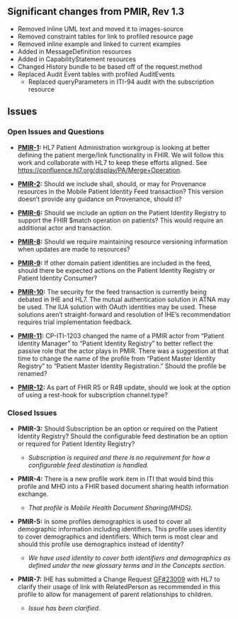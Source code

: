 ## Significant changes from PMIR, Rev 1.3

- Removed inline UML text and moved it to images-source
- Removed constraint tables for link to profiled resource page
- Removed inline example and linked to current examples
- Added in MessageDefinition resources
- Added in CapabilityStatement resources
- Changed History bundle to be based off of the request.method
- Replaced Audit Event tables with profiled AuditEvents
  - Replaced queryParameters in ITI-94 audit with the subscription resource

## Issues

### Open Issues and Questions

- **[PMIR-1](https://github.com/IHE/ITI.PMIR/issues/2):** HL7 Patient Administration workgroup is looking at better defining the patient merge/link functionality in FHIR. We will follow this work and collaborate with HL7 to keep these efforts aligned. See <https://confluence.hl7.org/display/PA/Merge+Operation>.

- **[PMIR-2](https://github.com/IHE/ITI.PMIR/issues/3):** Should we include shall, should, or may for Provenance resources in the Mobile Patient Identity Feed transaction? This version doesn’t provide any guidance on Provenance, should it?

- **[PMIR-6](https://github.com/IHE/ITI.PMIR/issues/4):** Should we include an option on the Patient Identity Registry to support the FHIR $match operation on patients? This would require an additional actor and transaction.

- **[PMIR-8](https://github.com/IHE/ITI.PMIR/issues/5):** Should we require maintaining resource versioning information when updates are made to resources?

- **[PMIR-9](https://github.com/IHE/ITI.PMIR/issues/6):** If other domain patient identities are included in the feed, should there be expected actions on the Patient Identity Registry or Patient Identity Consumer?

- **[PMIR-10](https://github.com/IHE/ITI.PMIR/issues/7):** The security for the feed transaction is currently being debated in IHE and HL7. The mutual authentication solution in ATNA may be used. The IUA solution with OAuth identities may be used. These solutions aren’t straight-forward and resolution of IHE’s recommendation requires trial implementation feedback.

- **[PMIR-11](https://github.com/IHE/ITI.PMIR/issues/8):** CP-ITI-1203 changed the name of a PMIR actor from “Patient Identity Manager” to “Patient Identity Registry” to better reflect the passive role that the actor plays in PMIR. There was a suggestion at that time to change the name of the profile from “Patient Master Identity Registry” to “Patient Master Identity Registration.” Should the profile be renamed?

- **[PMIR-12](https://github.com/IHE/ITI.PMIR/issues/1):** As part of FHIR R5 or R4B update, should we look at the option of using a rest-hook for subscription channel.type?

### Closed Issues

- **PMIR-3:** Should Subscription be an option or required on the Patient Identity Registry? Should the configurable feed destination be an option or required for Patient Identity Registry?
  - *Subscription is required and there is no requirement for how a configurable feed destination is handled.*

- **PMIR-4:** There is a new profile work item in ITI that would bind this profile and MHD into a FHIR based document sharing health information exchange.
  - *That profile is Mobile Health Document Sharing(MHDS).*

- **PMIR-5:** In some profiles demographics is used to cover all demographic information including identifiers. This profile uses identity to cover demographics and identifiers. Which term is most clear and should this profile use demographics instead of identity?
  - *We have used identity to cover both identifiers and demographics as defined under the new glossary terms and in the Concepts section.*

- **PMIR-7:** IHE has submitted a Change Request [GF\#23009](https://jira.hl7.org/browse/FHIR-23009) with HL7 to clarify their usage of link with RelatedPerson as recommended in this profile to allow for management of parent
relationships to children.
  - *Issue has been clarified.*